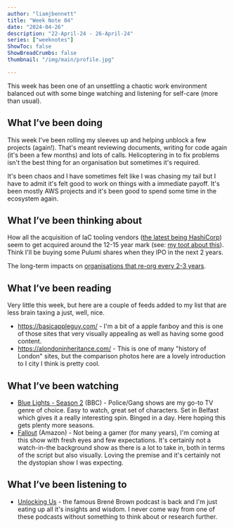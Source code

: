 ```yaml
---
author: "liamjbennett"
title: "Week Note 04"
date: "2024-04-26"
description: "22-April-24 - 26-April-24"
series: ["weeknotes"]
ShowToc: false
ShowBreadCrumbs: false
thumbnail: "/img/main/profile.jpg"

---
```


This week has been one of an unsettling a chaotic work environment balanced out with some binge watching and listening for self-care (more than usual).

## What I’ve been doing

This week I've been rolling my sleeves up and helping unblock a few projects (again!). That's meant reviewing documents, writing for code again (it's been a few months) and lots of calls. Helicoptering in to fix problems isn't the best thing for an organisation but sometimes it's required.

It's been chaos and I have sometimes felt like I was chasing my tail but I have to admit it's felt good to work on things with a immediate payoff. It's been mostly AWS projects and it's been good to spend some time in the ecosystem again.

## What I’ve been thinking about

How all the acquisition of IaC tooling vendors ([the latest being HashiCorp](https://www.hashicorp.com/blog/hashicorp-joins-ibm)) seem to get acquired around the 12-15 year mark (see: [my toot about this]()). Think I'll be buying some Pulumi shares when they IPO in the next 2 years.

The long-term impacts on [organisations that re-org every 2-3 years](https://www.forbes.com/sites/forbesbusinesscouncil/2021/07/29/the-curse-of-the-reorg-stop-overhauling-every-few-years-and-make-change-stick/).

## What I’ve been reading

Very little this week, but here are a couple of feeds added to my list that are less brain taxing a just, well, nice.

* https://basicappleguy.com/ - I'm a bit of a apple fanboy and this is one of those sites that very visually appealing as well as having some good content.
* https://alondoninheritance.com/ - This is one of many "history of London" sites, but the comparison photos here are a lovely introduction to I city I think is pretty cool.


## What I’ve been watching

* [Blue Lights - Season 2](https://www.bbc.co.uk/iplayer/episodes/p0f2cxpr/blue-lights) (BBC) - Police/Gang shows are my go-to TV genre of choice. Easy to watch, great set of characters. Set in Belfast which gives it a really interesting spin. Binged in a day. Here hoping this gets plenty more seasons.
* [Fallout](https://www.amazon.co.uk/Fallout-Season-1/dp/B0CN4H661T) (Amazon) - Not being a gamer (for many years), I'm coming at this show with fresh eyes and few expectations. It's certainly not a watch-in-the background show as there is a lot to take in, both in terms of the script but also visually. Loving the premise and it's certainly not the dystopian show I was expecting.

## What I’ve been listening to

* [Unlocking Us](https://brenebrown.com/podcast-show/unlocking-us/) - the famous Brené Brown podcast is back and I'm just eating up all it's insights and wisdom. I never come way from one of these podcasts without something to think about or research further.